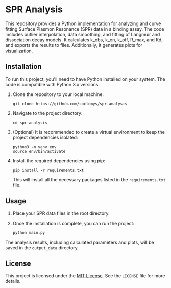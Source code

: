 # SPR Analysis

This repository provides a Python implementation for analyzing and curve fitting Surface Plasmon Resonance (SPR) data in a binding assay. The code includes outlier interpolation, data smoothing, and fitting of Langmuir and dissociation decay models. It calculates k_obs, k_on, k_off, R_max, and Kd, and exports the results to files. Additionally, it generates plots for visualization.

## Installation

To run this project, you'll need to have Python installed on your system. The code is compatible with Python 3.x versions.

1. Clone the repository to your local machine:

   ```
   git clone https://github.com/soclemys/spr-analysis
   ```

2. Navigate to the project directory:

   ```
   cd spr-analysis
   ```

3. (Optional) It is recommended to create a virtual environment to keep the project dependencies isolated:

   ```
   python3 -m venv env
   source env/bin/activate
   ```

4. Install the required dependencies using pip:

   ```
   pip install -r requirements.txt
   ```

   This will install all the necessary packages listed in the `requirements.txt` file.

## Usage

1. Place your SPR data files in the root directory.

3. Once the installation is complete, you can run the project:

   ```
   python main.py
   ```

The analysis results, including calculated parameters and plots, will be saved in the `output_data` directory.

## License

This project is licensed under the [MIT License](LICENSE). See the `LICENSE` file for more details.

